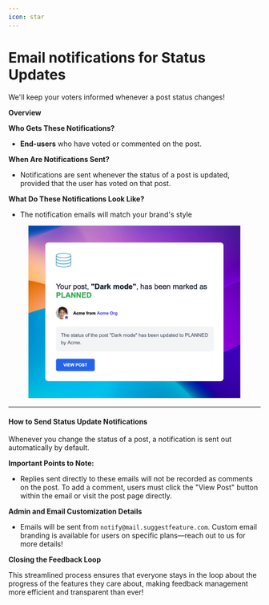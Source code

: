 ```yaml
---
icon: star
---
```


# Email notifications for Status Updates

We'll keep your voters informed whenever a post status changes!

**Overview**

**Who Gets These Notifications?**

* **End-users** who have voted or commented on the post.

**When Are Notifications Sent?**

* Notifications are sent whenever the status of a post is updated, provided that the user has voted on that post.

**What Do These Notifications Look Like?**

* The notification emails will match your brand's style

<figure><img src="../../.gitbook/assets/image (1).png" alt=""><figcaption></figcaption></figure>

***

#### How to Send Status Update Notifications

Whenever you change the status of a post, a notification is sent out automatically by default.

**Important Points to Note:**

* Replies sent directly to these emails will not be recorded as comments on the post. To add a comment, users must click the "View Post" button within the email or visit the post page directly.&#x20;

**Admin and Email Customization Details**

* Emails will be sent from `notify@mail.suggestfeature.com`. Custom email branding is available for users on specific plans—reach out to us for more details!

**Closing the Feedback Loop**

This streamlined process ensures that everyone stays in the loop about the progress of the features they care about, making feedback management more efficient and transparent than ever!
